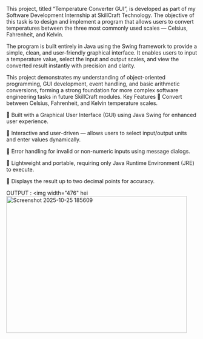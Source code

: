 This project, titled “Temperature Converter GUI”, is developed as part of my Software Development Internship at SkillCraft Technology.
The objective of this task is to design and implement a program that allows users to convert temperatures between the three most commonly used scales — Celsius, Fahrenheit, and Kelvin.

The program is built entirely in Java using the Swing framework to provide a simple, clean, and user-friendly graphical interface.
It enables users to input a temperature value, select the input and output scales, and view the converted result instantly with precision and clarity.

This project demonstrates my understanding of object-oriented programming, GUI development, event handling, and basic arithmetic conversions, forming a strong foundation for more complex software engineering tasks in future SkillCraft modules.
Key Features
🔹 Convert between Celsius, Fahrenheit, and Kelvin temperature scales.

🔹 Built with a Graphical User Interface (GUI) using Java Swing for enhanced user experience.

🔹 Interactive and user-driven — allows users to select input/output units and enter values dynamically.

🔹 Error handling for invalid or non-numeric inputs using message dialogs.

🔹 Lightweight and portable, requiring only Java Runtime Environment (JRE) to execute.

🔹 Displays the result up to two decimal points for accuracy.

OUTPUT : 
<img width="476" hei<img width="476" height="361" alt="Screenshot 2025-10-25 185609" src="https://github.com/user-attachments/assets/02576430-a8ed-4f6c-9e48-b6656e19e520" />


